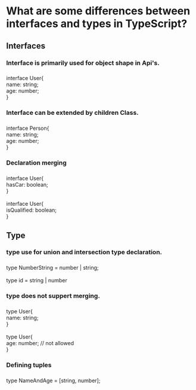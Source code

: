 <h1 align="left">What are some differences between interfaces and types in TypeScript?</h1>

###

<h2 align="left">Interfaces</h2>

###

<h3 align="left">Interface is primarily used for object shape in Api's.</h3>

###

<p align="left">interface User{<br>   name: string;<br>   age: number;<br>}</p>

###

<h3 align="left">Interface can be extended by children Class.</h3>

###

<p align="left">interface Person{<br>name: string;<br>age: number;<br>}</p>

###

<h3 align="left">Declaration merging</h3>

###

<p align="left">interface User{<br>hasCar: boolean;<br>}<br><br>interface User{<br>isQualified: boolean;<br>}</p>

###

<h2 align="left">Type</h2>

###

<h3 align="left">type use for union and intersection type declaration.</h3>

###

<p align="left">type NumberString = number | string;<br><br>type id = string | number</p>

###

<h3 align="left">type does not suppert merging.</h3>

###

<p align="left">type User{<br>name: string;<br>}<br><br>type User{<br>age: number; // not allowed<br>}</p>

###

<h3 align="left">Defining tuples</h3>

###

<p align="left">type NameAndAge = [string, number];</p>

###
